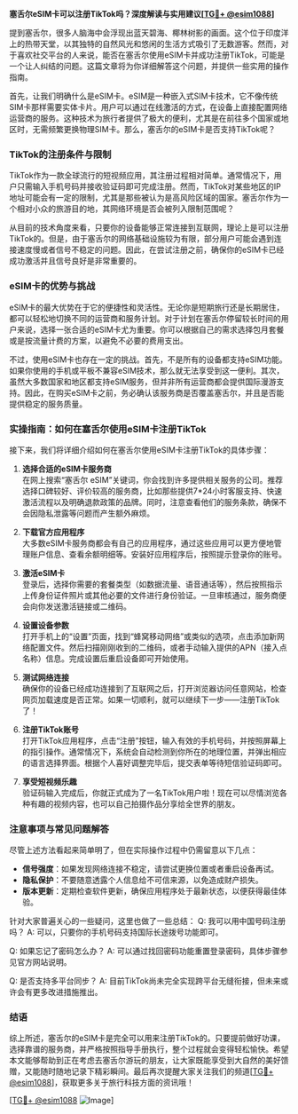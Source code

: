 **塞舌尔eSIM卡可以注册TikTok吗？深度解读与实用建议[[TG💪+ @esim1088](https://t.me/s/esim1088)]**

提到塞舌尔，很多人脑海中会浮现出蓝天碧海、椰林树影的画面。这个位于印度洋上的热带天堂，以其独特的自然风光和悠闲的生活方式吸引了无数游客。然而，对于喜欢社交平台的人来说，能否在塞舌尔使用eSIM卡并成功注册TikTok，可能是一个让人纠结的问题。这篇文章将为你详细解答这个问题，并提供一些实用的操作指南。

首先，让我们明确什么是eSIM卡。eSIM是一种嵌入式SIM卡技术，它不像传统SIM卡那样需要实体卡片。用户可以通过在线激活的方式，在设备上直接配置网络运营商的服务。这种技术为旅行者提供了极大的便利，尤其是在前往多个国家或地区时，无需频繁更换物理SIM卡。那么，塞舌尔的eSIM卡是否支持TikTok呢？

### TikTok的注册条件与限制

TikTok作为一款全球流行的短视频应用，其注册过程相对简单。通常情况下，用户只需输入手机号码并接收验证码即可完成注册。然而，TikTok对某些地区的IP地址可能会有一定的限制，尤其是那些被认为是高风险区域的国家。塞舌尔作为一个相对小众的旅游目的地，其网络环境是否会被列入限制范围呢？

从目前的技术角度来看，只要你的设备能够正常连接到互联网，理论上是可以注册TikTok的。但是，由于塞舌尔的网络基础设施较为有限，部分用户可能会遇到连接速度慢或者信号不稳定的问题。因此，在尝试注册之前，确保你的eSIM卡已经成功激活并且信号良好是非常重要的。

### eSIM卡的优势与挑战

eSIM卡的最大优势在于它的便捷性和灵活性。无论你是短期旅行还是长期居住，都可以轻松地切换不同的运营商和服务计划。对于计划在塞舌尔停留较长时间的用户来说，选择一张合适的eSIM卡尤为重要。你可以根据自己的需求选择包月套餐或是按流量计费的方案，以避免不必要的费用支出。

不过，使用eSIM卡也存在一定的挑战。首先，不是所有的设备都支持eSIM功能。如果你使用的手机或平板不兼容eSIM技术，那么就无法享受到这一便利。其次，虽然大多数国家和地区都支持eSIM服务，但并非所有运营商都会提供国际漫游支持。因此，在购买eSIM卡之前，务必确认该服务商是否覆盖塞舌尔，并且是否能提供稳定的服务质量。

### 实操指南：如何在塞舌尔使用eSIM卡注册TikTok

接下来，我们将详细介绍如何在塞舌尔使用eSIM卡注册TikTok的具体步骤：

1. **选择合适的eSIM卡服务商**  
   在网上搜索“塞舌尔 eSIM”关键词，你会找到许多提供相关服务的公司。推荐选择口碑较好、评价较高的服务商，比如那些提供7*24小时客服支持、快速激活流程以及明确退款政策的品牌。同时，注意查看他们的服务条款，确保不会因隐私泄露等问题而产生额外麻烦。

2. **下载官方应用程序**  
   大多数eSIM卡服务商都会有自己的应用程序，通过这些应用可以更方便地管理账户信息、查看余额明细等。安装好应用程序后，按照提示登录你的账号。

3. **激活eSIM卡**  
   登录后，选择你需要的套餐类型（如数据流量、语音通话等），然后按照指示上传身份证件照片或其他必要的文件进行身份验证。一旦审核通过，服务商便会向你发送激活链接或二维码。

4. **设置设备参数**  
   打开手机上的“设置”页面，找到“蜂窝移动网络”或类似的选项，点击添加新网络配置文件。然后扫描刚刚收到的二维码，或者手动输入提供的APN（接入点名称）信息。完成设置后重启设备即可开始使用。

5. **测试网络连接**  
   确保你的设备已经成功连接到了互联网之后，打开浏览器访问任意网站，检查网页加载速度是否正常。如果一切顺利，就可以继续下一步——注册TikTok了！

6. **注册TikTok账号**  
   打开TikTok应用程序，点击“注册”按钮，输入有效的手机号码，并按照屏幕上的指引操作。通常情况下，系统会自动检测到你所在的地理位置，并弹出相应的语言选择界面。根据个人喜好调整完毕后，提交表单等待短信验证码即可。

7. **享受短视频乐趣**  
   验证码输入完成后，你就正式成为了一名TikTok用户啦！现在可以尽情浏览各种有趣的视频内容，也可以自己拍摄作品分享给全世界的朋友。

### 注意事项与常见问题解答

尽管上述方法看起来简单明了，但在实际操作过程中仍需留意以下几点：

- **信号强度**：如果发现网络连接不稳定，请尝试更换位置或者重启设备再试。
- **隐私保护**：不要随意透露个人信息给不可信来源，以免造成财产损失。
- **版本更新**：定期检查软件更新，确保应用程序处于最新状态，以便获得最佳体验。

针对大家普遍关心的一些疑问，这里也做了一些总结：
Q: 我可以用中国号码注册吗？
A: 可以，只要你的手机号码支持国际长途拨号功能即可。

Q: 如果忘记了密码怎么办？
A: 可以通过找回密码功能重置登录密码，具体步骤参见官方网站说明。

Q: 是否支持多平台同步？
A: 目前TikTok尚未完全实现跨平台无缝衔接，但未来或许会有更多改进措施推出。

### 结语

综上所述，塞舌尔的eSIM卡是完全可以用来注册TikTok的。只要提前做好功课，选择靠谱的服务商，并严格按照指导手册执行，整个过程就会变得轻松愉快。希望本文能够帮助到正在考虑去塞舌尔游玩的朋友，让大家既能享受到大自然的美好馈赠，又能随时随地记录下精彩瞬间。最后再次提醒大家关注我们的频道[[TG💪+ @esim1088](https://t.me/s/esim1088)]，获取更多关于旅行科技方面的资讯哦！  

[[TG💪+ @esim1088](https://t.me/s/esim1088) ![Image](https://i.postimg.cc/4NQfJmqS/Snipaste-2025-05-13-00-14-12.png)]